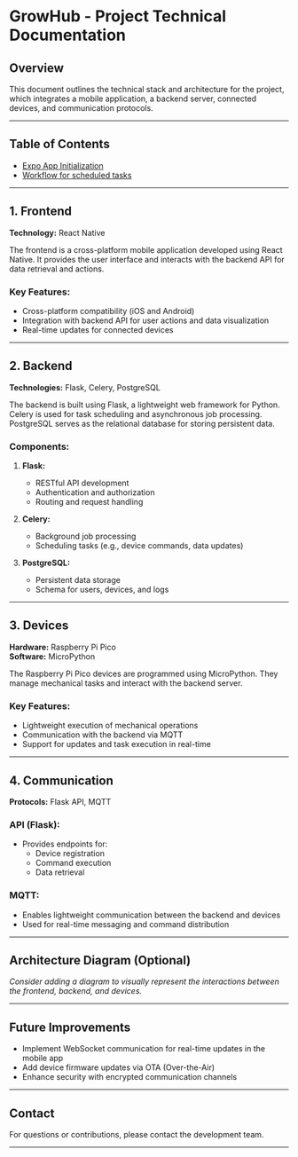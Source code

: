 # GrowHub - Project Technical Documentation

## Overview
This document outlines the technical stack and architecture for the project, which integrates a mobile application, a backend server, connected devices, and communication protocols.

---

## Table of Contents

- [Expo App Initialization](front/README.md)
- [Workflow for scheduled tasks](docs/workflow_scheduled_tasks.md)

---

## 1. Frontend
**Technology:** React Native

The frontend is a cross-platform mobile application developed using React Native. It provides the user interface and interacts with the backend API for data retrieval and actions.

### Key Features:
- Cross-platform compatibility (iOS and Android)
- Integration with backend API for user actions and data visualization
- Real-time updates for connected devices

---

## 2. Backend
**Technologies:** Flask, Celery, PostgreSQL

The backend is built using Flask, a lightweight web framework for Python. Celery is used for task scheduling and asynchronous job processing. PostgreSQL serves as the relational database for storing persistent data.

### Components:
1. **Flask:**
   - RESTful API development
   - Authentication and authorization
   - Routing and request handling

2. **Celery:**
   - Background job processing
   - Scheduling tasks (e.g., device commands, data updates)

3. **PostgreSQL:**
   - Persistent data storage
   - Schema for users, devices, and logs

---

## 3. Devices
**Hardware:** Raspberry Pi Pico  
**Software:** MicroPython

The Raspberry Pi Pico devices are programmed using MicroPython. They manage mechanical tasks and interact with the backend server.

### Key Features:
- Lightweight execution of mechanical operations
- Communication with the backend via MQTT
- Support for updates and task execution in real-time

---

## 4. Communication
**Protocols:** Flask API, MQTT

### API (Flask):
- Provides endpoints for:
  - Device registration
  - Command execution
  - Data retrieval

### MQTT:
- Enables lightweight communication between the backend and devices
- Used for real-time messaging and command distribution

---

## Architecture Diagram (Optional)
_Consider adding a diagram to visually represent the interactions between the frontend, backend, and devices._

---

## Future Improvements
- Implement WebSocket communication for real-time updates in the mobile app
- Add device firmware updates via OTA (Over-the-Air)
- Enhance security with encrypted communication channels

---

## Contact
For questions or contributions, please contact the development team.

---

